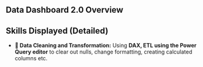 ## Data Dashboard 2.0 Overview


## Skills Displayed (Detailed)

- **🧪 Data Cleaning and Transformation:** Using **DAX, ETL using the Power Query editor** to clear out nulls, change formatting, creating calculated columns etc.